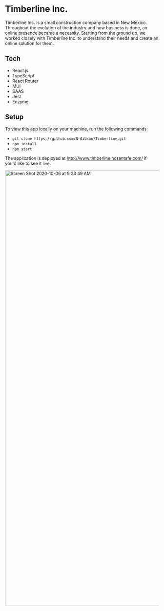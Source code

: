 # Timberline Inc. 

Timberline Inc. is a small construction company based in New Mexico. Throughout the evolution of the industry and how business is done, an online presence became a necessity. Starting from the ground up, we worked closely with Timberline Inc. to understand their needs and create an online solution for them. 

## Tech

- React.js
- TypeScript
- React Router
- MUI
- SAAS
- Jest
- Enzyme

## Setup

To view this app locally on your machine, run the following commands: 

- `git clone https://github.com/N-Gibson/Timberline.git`
- `npm install`
- `npm start`

The application is deployed at http://www.timberlineincsantafe.com/ if you'd like to see it live. 

<img width="1426" alt="Screen Shot 2020-10-06 at 9 23 49 AM" src="https://user-images.githubusercontent.com/49107377/97510928-728cbe00-194b-11eb-8d72-f18a70d564b9.png">

